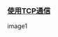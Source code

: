 ### [使用TCP通信](https://github.com/ningbaoqi/ComputerNetWork/commit/92a5d12523d18c789118ad480e8e25fbeb0aa716)

image1

